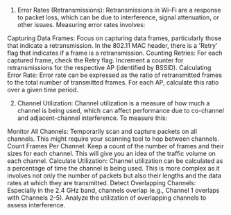 1. Error Rates (Retransmissions):
Retransmissions in Wi-Fi are a response to packet loss, which can be due to interference, signal attenuation, or other issues. Measuring error rates involves:

Capturing Data Frames: Focus on capturing data frames, particularly those that indicate a retransmission. In the 802.11 MAC header, there is a 'Retry' flag that indicates if a frame is a retransmission.
Counting Retries: For each captured frame, check the Retry flag. Increment a counter for retransmissions for the respective AP (identified by BSSID).
Calculating Error Rate: Error rate can be expressed as the ratio of retransmitted frames to the total number of transmitted frames. For each AP, calculate this ratio over a given time period.

2. Channel Utilization:
Channel utilization is a measure of how much a channel is being used, which can affect performance due to co-channel and adjacent-channel interference. To measure this:

Monitor All Channels: Temporarily scan and capture packets on all channels. This might require your scanning tool to hop between channels.
Count Frames Per Channel: Keep a count of the number of frames and their sizes for each channel. This will give you an idea of the traffic volume on each channel.
Calculate Utilization: Channel utilization can be calculated as a percentage of time the channel is being used. This is more complex as it involves not only the number of packets but also their lengths and the data rates at which they are transmitted.
Detect Overlapping Channels: Especially in the 2.4 GHz band, channels overlap (e.g., Channel 1 overlaps with Channels 2-5). Analyze the utilization of overlapping channels to assess interference.